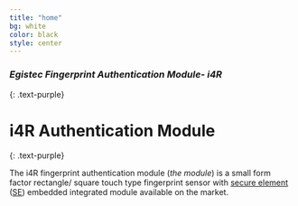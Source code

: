 ```yaml
---
title: "home"
bg: white
color: black
style: center
---
```


### *Egistec Fingerprint Authentication Module- i4R*
{: .text-purple}

<span class="fa-stack subtlecircle" style="font-size:100px; background:rgba(255,166,0,0.1)">
  <i class="fa fa-circle fa-stack-2x text-white"></i>
  <i class="fa fa-bicycle fa-stack-1x text-orange"></i>
</span>

# i4R Authentication Module
{: .text-purple}

The i4R fingerprint authentication module (*the module*) is a small form factor rectangle/ square touch type fingerprint sensor with [secure element](https://github.com/Egistec/i4R/wiki/Terms-and-definitions#secure-element)  ([SE](https://github.com/Egistec/i4R/wiki/Terms-and-definitions#se)) embedded integrated module available on the market.


